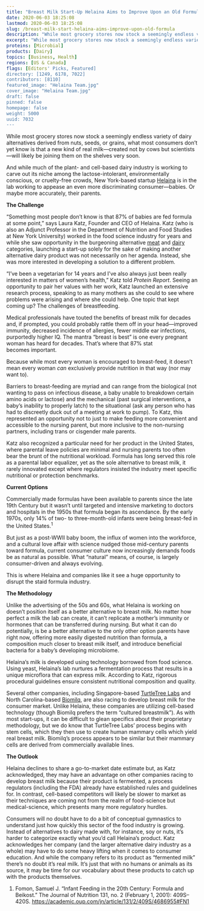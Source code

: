 ```yaml
---
title: "Breast Milk Start-Up Helaina Aims to Improve Upon an Old Formula"
date: 2020-06-03 18:25:08
lastmod: 2020-06-03 18:25:08
slug: /breast-milk-start-helaina-aims-improve-upon-old-formula
description: "While most grocery stores now stock a seemingly endless variety of dairy alternatives derived from nuts, seeds, or grains, what most consumers don’t yet know is that a new kind of real milk—created not by cows but scientists—will likely be joining them on the shelves very soon."
excerpt: "While most grocery stores now stock a seemingly endless variety of dairy alternatives derived from nuts, seeds, or grains, what most consumers don’t yet know is that a new kind of real milk—created not by cows but scientists—will likely be joining them on the shelves very soon."
proteins: [Microbial]
products: [Dairy]
topics: [Business, Health]
regions: [US & Canada]
flags: [Editors' Picks, Featured]
directory: [1249, 6178, 7022]
contributors: [8110]
featured_image: "Helaina Team.jpg"
cover_image: "Helaina Team.jpg"
draft: false
pinned: false
homepage: false
weight: 5000
uuid: 7032
---
```

<p>While most grocery stores now stock a seemingly endless variety of dairy alternatives derived from nuts, seeds, or grains, what most consumers don’t yet know is that a new kind of real milk—created not by cows but scientists—will likely be joining them on the shelves very soon.</p>

<p>And while much of the plant- and cell-based dairy industry is working to carve out its niche among the lactose-intolerant, environmentally conscious, or cruelty-free crowds, New York-based startup <a href="/directory/helaina" target="_blank">Helaina</a> is in the lab working to appease an even more discriminating consumer—babies. Or maybe more accurately, their parents.</p>

<p><strong>The Challenge</strong></p>

<p>“Something most people don’t know is that 87% of babies are fed formula at some point,” says Laura Katz, Founder and CEO of Helaina. Katz (who is also an Adjunct Professor in the Department of Nutrition and Food Studies at New York University) worked in the food science industry for years and while she saw opportunity in the burgeoning alternative <a href="/meat" target="_blank">meat</a> and <a href="/dairy" target="_blank">dairy</a> categories, launching a start-up solely for the sake of making another alternative dairy product was not necessarily on her agenda. Instead, she was more interested in developing a solution to a different problem.</p>

<p>“I’ve been a vegetarian for 14 years and I’ve also always just been really interested in matters of women’s health,” Katz told <em>Protein Report</em>. Seeing an opportunity to pair her values with her work, Katz launched an extensive research process, speaking to as many mothers as she could to see where problems were arising and where she could help. One topic that kept coming up? The challenges of breastfeeding.</p>

<p>Medical professionals have touted the benefits of breast milk for decades and, if prompted, you could probably rattle them off in your head—improved immunity, decreased incidence of allergies, fewer middle ear infections, purportedly higher IQ. The mantra “breast is best” is one every pregnant woman has heard for decades. That’s where that 87% stat becomes important.</p>

<p>Because while most every woman is encouraged to breast-feed, it doesn’t mean every woman <em>can</em> exclusively provide nutrition in that way (nor may want to).</p>

<p>Barriers to breast-feeding are myriad and can range from the biological (not wanting to pass on infectious disease, a baby unable to breakdown certain amino acids or lactose) and the mechanical (past surgical interventions, a baby’s inability to properly latch) to the situational (ask any person who has had to discreetly duck out of a meeting at work to pump). To Katz, this represented an opportunity not to just to make feeding more convenient and accessible to the nursing parent, but more inclusive to the non-nursing partners, including trans or cisgender male parents.</p>

<p>Katz also recognized a particular need for her product in the United States, where parental leave policies are minimal and nursing parents too often bear the brunt of the nutritional workload. Formula has long served this role as a parental labor equalizer, yet as the sole alternative to breast milk, it rarely innovated except where regulators insisted the industry meet specific nutritional or protection benchmarks.</p>

<p><strong>Current Options</strong></p>

<p>Commercially made formulas have been available to parents since the late 19th Century but it wasn’t until targeted and intensive marketing to doctors and hospitals in the 1950s that formula began its ascendance. By the early 1970s, only 14% of two- to three-month-old infants were being breast-fed in the United States.<sup>1</sup></p>

<p>But just as a post-WWII baby boom, the influx of women into the workforce, and a cultural love affair with science nudged those mid-century parents toward formula, current consumer culture now increasingly demands foods be as natural as possible. What “natural” means, of course, is largely consumer-driven and always evolving.</p>

<p>This is where Helaina and companies like it see a huge opportunity to disrupt the staid formula industry.</p>

<p><strong>The Methodology</strong></p>

<p>Unlike the advertising of the 50s and 60s, what Helaina is working on doesn’t position itself as a better alternative to breast milk. No matter how perfect a milk the lab can create, it can’t replicate a mother’s immunity or hormones that can be transferred during nursing. But what it can do potentially, is be a better alternative to the only other option parents have right now, offering more easily digested nutrition than formula, a composition much closer to breast milk itself, and introduce beneficial bacteria for a baby’s developing microbiome.</p>

<p>Helaina’s milk is developed using technology borrowed from food science. Using yeast, Helaina’s lab nurtures a fermentation process that results in a unique microflora that can express milk. According to Katz, rigorous procedural guidelines ensure consistent nutritional composition and quality.</p>

<p>Several other companies, including Singapore-based <a href="/directory/turtletree-labs" target="_blank">TurtleTree Labs</a> and North Carolina-based <a href="/directory/biomilq" target="_blank">Biomilq</a>, are also racing to develop breast milk for the consumer market. Unlike Helaina, these companies are utilizing cell-based technology (though Biomilq prefers the term “cultured breastmilk”). As with most start-ups, it can be difficult to glean specifics about their proprietary methodology, but we do know that TurtleTree Labs’ process begins with stem cells, which they then use to create human mammary cells which yield real breast milk. Biomilq’s process appears to be similar but their mammary cells are derived from commercially available lines.</p>

<p><strong>The Outlook</strong></p>

<p>Helaina declines to share a go-to-market date estimate but, as Katz acknowledged, they may have an advantage on other companies racing to develop breast milk because their product is fermented, a process regulators (including the FDA) already have established rules and guidelines for. In contrast, cell-based competitors will likely be slower to market as their techniques are coming not from the realm of food-science but medical-science, which presents many more regulatory hurdles.</p>

<p>Consumers will no doubt have to do a bit of conceptual gymnastics to understand just how quickly this sector of the food industry is growing. Instead of alternatives to dairy made with, for instance, soy or nuts, it’s harder to categorize exactly what you’d call Helaina’s product. Katz acknowledges her company (and the larger alternative dairy industry as a whole) may have to do some heavy lifting when it comes to consumer education. And while the company refers to its product as “fermented milk” there’s no doubt it’s real milk. It’s just that with no humans or animals as its source, it may be time for our vocabulary about these products to catch up with the products themselves.</p>

<ol>
	<li>Fomon, Samuel J. “Infant Feeding in the 20th Century: Formula and Beikost.” The Journal of Nutrition 131, no. 2 (February 1, 2001): 409S–420S. <a href="https://academic.oup.com/jn/article/131/2/409S/4686955#FN1" target="_blank">https://academic.oup.com/jn/article/131/2/409S/4686955#FN1</a></li>
</ol>
